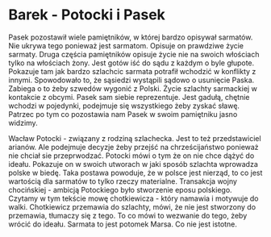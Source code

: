 # Barek - Potocki i Pasek

Pasek pozostawił wiele pamiętników, w której bardzo opisywał sarmatów. Nie ukrywa tego ponieważ jest sarmatom. Opisuje on prawdziwe życie sarmaty. Druga częścia pamiętników opisuje życie nie na swoich włościach tylko na włościach żony. Jest gotów iść do sądu z każdym o byle głupote. Pokazuje tam jak bardzo szlachcic sarmata potrafił wchodzić w konflikty z innymi. Spowodowało to, że sąsiedzi wystąpili sądowo o usunięcie Paska. Zabiega o to żeby szwedów wygonić z Polski. Życie szlachty sarmackiej w kontakcie z obcymi. Pasek sam siebie reprezentuje. Jest gadułą, chętnie wchodzi w pojedynki, podejmuje się wszystkiego żeby zyskać sławę. Patrzec po tym co pozostawia nam Pasek w swoim pamiętniku jasno widzimy.

Wacław Potocki - związany z rodziną szlachecka. Jest to też przedstawiciel arianów. Ale podejmuje decyzje żeby przejść na chrześcijaństwo ponieważ nie chciał sie przeprwodzać. Potocki mówi o tym że on nie chce dążyć do ideału. Pokazuje on w swoich utworach w jaki sposób szlachta wprowadza polske w biedę. Taka postawa powoduje, że w polsce jest nierząd, to co jest wartością dla sarmatów to tylko rzeczy materialne. Transakcja wojny chocińskiej - ambicją Potockiego było stworzenie eposu polskiego. Czytamy w tym tekście mowę chotkiewicza - który namawia i motywuje do walki. Chotkiewicz przemawia do szlachty, mówi, że nie jest stworzony do przemawia, tłumaczy się z tego. To co mówi to wezwanie do tego, żeby wrócić do ideału. Sarmata to jest potomek Marsa. Co nie jest istotne.
  
